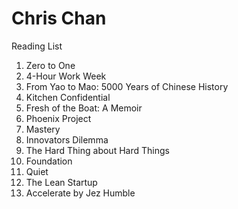# Chris Chan

Reading List
1. Zero to One
2. 4-Hour Work Week
3. From Yao to Mao: 5000 Years of Chinese History
4. Kitchen Confidential
5. Fresh of the Boat: A Memoir
6. Phoenix Project
7. Mastery
8. Innovators Dilemma
9. The Hard Thing about Hard Things
10. Foundation
11. Quiet
12. The Lean Startup
13. Accelerate by Jez Humble
